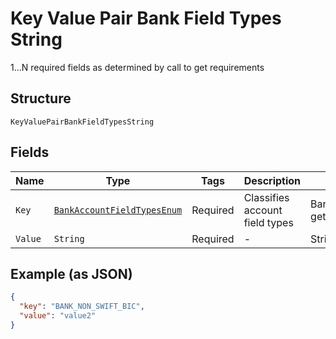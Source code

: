 
# Key Value Pair Bank Field Types String

1...N required fields as determined by call to get requirements

## Structure

`KeyValuePairBankFieldTypesString`

## Fields

| Name | Type | Tags | Description | Getter | Setter |
|  --- | --- | --- | --- | --- | --- |
| `Key` | [`BankAccountFieldTypesEnum`](../../doc/models/bank-account-field-types-enum.md) | Required | Classifies account field types | BankAccountFieldTypesEnum getKey() | setKey(BankAccountFieldTypesEnum key) |
| `Value` | `String` | Required | - | String getValue() | setValue(String value) |

## Example (as JSON)

```json
{
  "key": "BANK_NON_SWIFT_BIC",
  "value": "value2"
}
```

